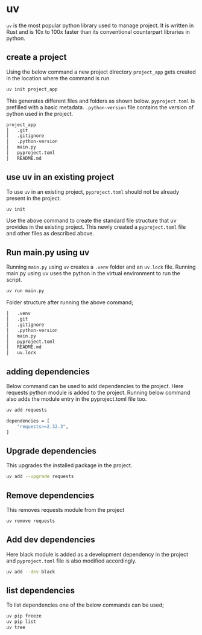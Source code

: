 # uv

`uv` is the most popular python library used to manage project. It is written in Rust and is 10x to 100x faster than its conventional counterpart libraries in python.

## create a project

Using the below command a new project directory `project_app` gets created in the location where the command is run.

```bash
uv init project_app
```

This generates different files and folders as shown below. `pyproject.toml` is prefilled with a basic metadata. `.python-version` file contains the version of python used in the project.

```bash
project_app
│   .git
│   .gitignore
│   .python-version
│   main.py
│   pyproject.toml
│   README.md
```

## use uv in an existing project

To use `uv` in an existing project,  `pyproject.toml`  should not be already present in the project. 

```bash
uv init
```

Use the above command to create the standard file structure that uv provides in the existing project. This newly created a `pyproject.toml` file and other files as described above.

## Run main.py using uv

Running `main.py` using `uv` creates a `.venv` folder and an `uv.lock` file. Running main.py using uv uses the python in the virtual environment to run the script.

```bash
uv run main.py
```

Folder structure after running the above command;

```bash
│   .venv
│   .git
│   .gitignore
│   .python-version
│   main.py
│   pyproject.toml
│   README.md
│   uv.lock
```

## adding dependencies

Below command can be used to add dependencies to the project. Here requests python module is added to the project. Running below command also adds the module entry in the pyproject.toml file too.

```bash
uv add requests
```

```bash
dependencies = [
    "requests>=2.32.3",
]
```

## Upgrade dependencies

This upgrades the installed package in the project.

```bash
uv add --upgrade requests
```

## Remove dependencies

This removes requests module from the project

```bash
uv remove requests
```

## Add dev dependencies

Here black module is added as a development dependency in the project and `pyproject.toml` file is also modified accordingly.

```bash
uv add --dev black
```

## list dependencies

To list dependencies one of the below commands can be used;

```bash
uv pip freeze
uv pip list
uv tree
```
